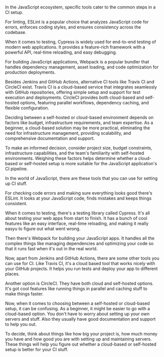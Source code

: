 In the JavaScript ecosystem, specific tools cater to the common steps in a CI setup.

For linting, ESLint is a popular choice that analyzes JavaScript code for errors, enforces coding styles, and ensures consistency across the codebase.

When it comes to testing, Cypress is widely used for end-to-end testing of modern web applications. It provides a feature-rich framework with a powerful API, real-time reloading, and easy debugging.

For building JavaScript applications, Webpack is a popular bundler that handles dependency management, asset loading, and code optimization for production deployments.

Besides Jenkins and GitHub Actions, alternative CI tools like Travis CI and CircleCI exist. Travis CI is a cloud-based service that integrates seamlessly with GitHub repositories, offering simple setup and support for test execution and deployments. CircleCI provides both cloud-based and self-hosted options, featuring parallel workflows, dependency caching, and flexible configuration.

Deciding between a self-hosted or cloud-based environment depends on factors like budget, infrastructure requirements, and team expertise. As a beginner, a cloud-based solution may be more practical, eliminating the need for infrastructure management, providing scalability, and comprehensive documentation and support.

To make an informed decision, consider project size, budget constraints, infrastructure capabilities, and the team's familiarity with self-hosted environments. Weighing these factors helps determine whether a cloud-based or self-hosted setup is more suitable for the JavaScript application's CI pipeline.



In the world of JavaScript, there are these tools that you can use for setting up CI stuff.

For checking code errors and making sure everything looks good there's ESLint. It looks at your JavaScript code, finds mistakes and keeps things consistent.

When it comes to testing, there's a testing library called Cypress. It's all about testing your web apps from start to finish. It has a bunch of cool features like an easy interface, real-time reloading, and making it really easyu to figure out what went wrong.

Then there's Webpack for building your JavaScript apps. It handles all the complex things like managing dependencies and optimizing your code so that it runs fast when it's out in the real world.

Now, apart from Jenkins and GitHub Actions, there are some other tools you can use for CI. Like Travis CI, it's a cloud based tool that works nicely with your GitHub projects. It helps you run tests and deploy your app to different places.

Another option is CircleCI. They have both cloud and self-hosted options. It's got cool features like running things in parallel and caching stuff to make things faster.

Now, when it comes to choosing between a self-hosted or cloud-based setup, it can be confusing. As a beginner, it might be easier to go with a cloud-based option. You don't have to worry about setting up your own servers and stuff. Also they usually have good documentation and support to help you out.

To decide, think about things like how big your project is, how much money you have and how good you are with setting up and maintaining servers. These things will help you figure out whether a cloud-based or self-hosted setup is better for your CI stuff.